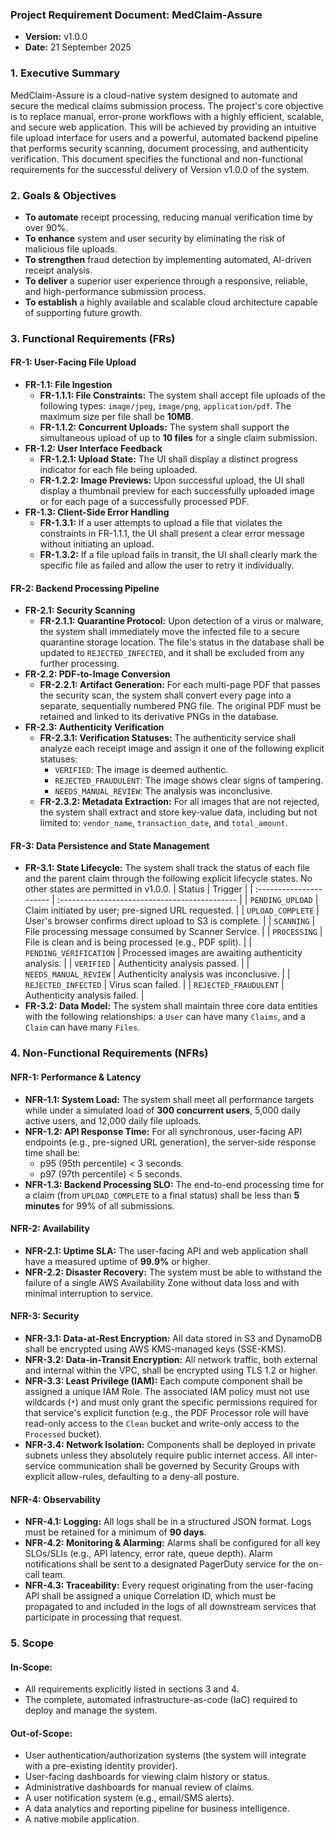 ### **Project Requirement Document: MedClaim-Assure**

*   **Version:** v1.0.0
*   **Date:** 21 September 2025

### 1. Executive Summary

MedClaim-Assure is a cloud-native system designed to automate and secure the medical claims submission process. The project's core objective is to replace manual, error-prone workflows with a highly efficient, scalable, and secure web application. This will be achieved by providing an intuitive file upload interface for users and a powerful, automated backend pipeline that performs security scanning, document processing, and authenticity verification. This document specifies the functional and non-functional requirements for the successful delivery of Version v1.0.0 of the system.

### 2. Goals & Objectives

*   **To automate** receipt processing, reducing manual verification time by over 90%.
*   **To enhance** system and user security by eliminating the risk of malicious file uploads.
*   **To strengthen** fraud detection by implementing automated, AI-driven receipt analysis.
*   **To deliver** a superior user experience through a responsive, reliable, and high-performance submission process.
*   **To establish** a highly available and scalable cloud architecture capable of supporting future growth.

### 3. Functional Requirements (FRs)

#### **FR-1: User-Facing File Upload**
*   **FR-1.1: File Ingestion**
    *   **FR-1.1.1: File Constraints:** The system shall accept file uploads of the following types: `image/jpeg`, `image/png`, `application/pdf`. The maximum size per file shall be **10MB**.
    *   **FR-1.1.2: Concurrent Uploads:** The system shall support the simultaneous upload of up to **10 files** for a single claim submission.
*   **FR-1.2: User Interface Feedback**
    *   **FR-1.2.1: Upload State:** The UI shall display a distinct progress indicator for each file being uploaded.
    *   **FR-1.2.2: Image Previews:** Upon successful upload, the UI shall display a thumbnail preview for each successfully uploaded image or for each page of a successfully processed PDF.
*   **FR-1.3: Client-Side Error Handling**
    *   **FR-1.3.1:** If a user attempts to upload a file that violates the constraints in FR-1.1.1, the UI shall present a clear error message without initiating an upload.
    *   **FR-1.3.2:** If a file upload fails in transit, the UI shall clearly mark the specific file as failed and allow the user to retry it individually.

#### **FR-2: Backend Processing Pipeline**
*   **FR-2.1: Security Scanning**
    *   **FR-2.1.1: Quarantine Protocol:** Upon detection of a virus or malware, the system shall immediately move the infected file to a secure quarantine storage location. The file's status in the database shall be updated to `REJECTED_INFECTED`, and it shall be excluded from any further processing.
*   **FR-2.2: PDF-to-Image Conversion**
    *   **FR-2.2.1: Artifact Generation:** For each multi-page PDF that passes the security scan, the system shall convert every page into a separate, sequentially numbered PNG file. The original PDF must be retained and linked to its derivative PNGs in the database.
*   **FR-2.3: Authenticity Verification**
    *   **FR-2.3.1: Verification Statuses:** The authenticity service shall analyze each receipt image and assign it one of the following explicit statuses:
        *   `VERIFIED`: The image is deemed authentic.
        *   `REJECTED_FRAUDULENT`: The image shows clear signs of tampering.
        *   `NEEDS_MANUAL_REVIEW`: The analysis was inconclusive.
    *   **FR-2.3.2: Metadata Extraction:** For all images that are not rejected, the system shall extract and store key-value data, including but not limited to: `vendor_name`, `transaction_date`, and `total_amount`.

#### **FR-3: Data Persistence and State Management**
*   **FR-3.1: State Lifecycle:** The system shall track the status of each file and the parent claim through the following explicit lifecycle states. No other states are permitted in v1.0.0.
    | Status                  | Trigger                                       |
    | :---------------------- | :-------------------------------------------- |
    | `PENDING_UPLOAD`        | Claim initiated by user; pre-signed URL requested. |
    | `UPLOAD_COMPLETE`       | User's browser confirms direct upload to S3 is complete. |
    | `SCANNING`              | File processing message consumed by Scanner Service. |
    | `PROCESSING`            | File is clean and is being processed (e.g., PDF split). |
    | `PENDING_VERIFICATION`  | Processed images are awaiting authenticity analysis. |
    | `VERIFIED`              | Authenticity analysis passed.               |
    | `NEEDS_MANUAL_REVIEW`   | Authenticity analysis was inconclusive.       |
    | `REJECTED_INFECTED`     | Virus scan failed.                            |
    | `REJECTED_FRAUDULENT`   | Authenticity analysis failed.                 |
*   **FR-3.2: Data Model:** The system shall maintain three core data entities with the following relationships: a `User` can have many `Claims`, and a `Claim` can have many `Files`.

### 4. Non-Functional Requirements (NFRs)

#### **NFR-1: Performance & Latency**
*   **NFR-1.1: System Load:** The system shall meet all performance targets while under a simulated load of **300 concurrent users**, 5,000 daily active users, and 12,000 daily file uploads.
*   **NFR-1.2: API Response Time:** For all synchronous, user-facing API endpoints (e.g., pre-signed URL generation), the server-side response time shall be:
    *   p95 (95th percentile) < 3 seconds.
    *   p97 (97th percentile) < 5 seconds.
*   **NFR-1.3: Backend Processing SLO:** The end-to-end processing time for a claim (from `UPLOAD_COMPLETE` to a final status) shall be less than **5 minutes** for 99% of all submissions.

#### **NFR-2: Availability**
*   **NFR-2.1: Uptime SLA:** The user-facing API and web application shall have a measured uptime of **99.9%** or higher.
*   **NFR-2.2: Disaster Recovery:** The system must be able to withstand the failure of a single AWS Availability Zone without data loss and with minimal interruption to service.

#### **NFR-3: Security**
*   **NFR-3.1: Data-at-Rest Encryption:** All data stored in S3 and DynamoDB shall be encrypted using AWS KMS-managed keys (SSE-KMS).
*   **NFR-3.2: Data-in-Transit Encryption:** All network traffic, both external and internal within the VPC, shall be encrypted using TLS 1.2 or higher.
*   **NFR-3.3: Least Privilege (IAM):** Each compute component shall be assigned a unique IAM Role. The associated IAM policy must not use wildcards (`*`) and must only grant the specific permissions required for that service's explicit function (e.g., the PDF Processor role will have read-only access to the `Clean` bucket and write-only access to the `Processed` bucket).
*   **NFR-3.4: Network Isolation:** Components shall be deployed in private subnets unless they absolutely require public internet access. All inter-service communication shall be governed by Security Groups with explicit allow-rules, defaulting to a deny-all posture.

#### **NFR-4: Observability**
*   **NFR-4.1: Logging:** All logs shall be in a structured JSON format. Logs must be retained for a minimum of **90 days**.
*   **NFR-4.2: Monitoring & Alarming:** Alarms shall be configured for all key SLOs/SLIs (e.g., API latency, error rate, queue depth). Alarm notifications shall be sent to a designated PagerDuty service for the on-call team.
*   **NFR-4.3: Traceability:** Every request originating from the user-facing API shall be assigned a unique Correlation ID, which must be propagated to and included in the logs of all downstream services that participate in processing that request.

### 5. Scope

#### **In-Scope:**
*   All requirements explicitly listed in sections 3 and 4.
*   The complete, automated infrastructure-as-code (IaC) required to deploy and manage the system.

#### **Out-of-Scope:**
*   User authentication/authorization systems (the system will integrate with a pre-existing identity provider).
*   User-facing dashboards for viewing claim history or status.
*   Administrative dashboards for manual review of claims.
*   A user notification system (e.g., email/SMS alerts).
*   A data analytics and reporting pipeline for business intelligence.
*   A native mobile application.
